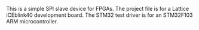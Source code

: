 
This is a simple SPI slave device for FPGAs. The project file is for a Lattice iCEblink40 development board.
The STM32 test driver is for an STM32F103 ARM microcontroller.

